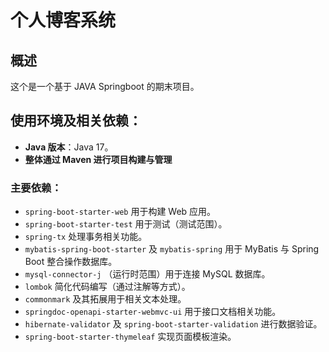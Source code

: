 # 个人博客系统

## 概述
这个是一个基于 JAVA Springboot 的期末项目。

## 使用环境及相关依赖：
- **Java 版本**：Java 17。
- **整体通过 Maven 进行项目构建与管理**

### 主要依赖：
- `spring-boot-starter-web` 用于构建 Web 应用。
- `spring-boot-starter-test` 用于测试（测试范围）。
- `spring-tx` 处理事务相关功能。
- `mybatis-spring-boot-starter` 及 `mybatis-spring` 用于 MyBatis 与 Spring Boot 整合操作数据库。
- `mysql-connector-j` （运行时范围）用于连接 MySQL 数据库。
- `lombok` 简化代码编写（通过注解等方式）。
- `commonmark` 及其拓展用于相关文本处理。
- `springdoc-openapi-starter-webmvc-ui` 用于接口文档相关功能。
- `hibernate-validator` 及 `spring-boot-starter-validation` 进行数据验证。
- `spring-boot-starter-thymeleaf` 实现页面模板渲染。

